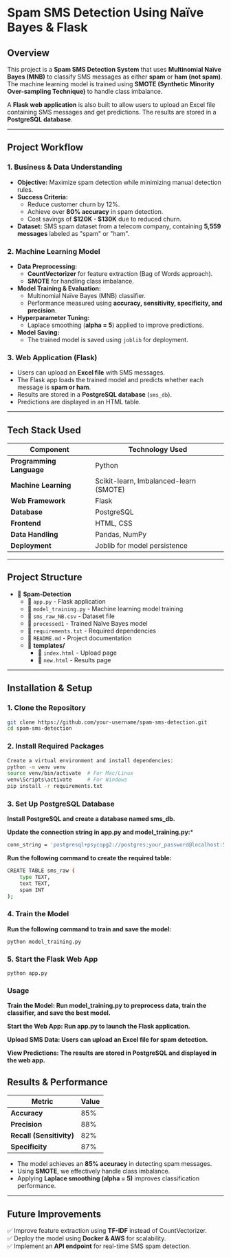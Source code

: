 # **Spam SMS Detection Using Naïve Bayes & Flask**  

## **Overview**  
This project is a **Spam SMS Detection System** that uses **Multinomial Naïve Bayes (MNB)** to classify SMS messages as either **spam** or **ham (not spam)**. The machine learning model is trained using **SMOTE (Synthetic Minority Over-sampling Technique)** to handle class imbalance.

A **Flask web application** is also built to allow users to upload an Excel file containing SMS messages and get predictions. The results are stored in a **PostgreSQL database**.

---

## **Project Workflow**  
### **1. Business & Data Understanding**  
- **Objective:** Maximize spam detection while minimizing manual detection rules.  
- **Success Criteria:**  
  - Reduce customer churn by 12%.  
  - Achieve over **80% accuracy** in spam detection.  
  - Cost savings of **$120K - $130K** due to reduced churn.  
- **Dataset:** SMS spam dataset from a telecom company, containing **5,559 messages** labeled as "spam" or "ham".  

### **2. Machine Learning Model**  
- **Data Preprocessing:**  
  - **CountVectorizer** for feature extraction (Bag of Words approach).  
  - **SMOTE** for handling class imbalance.  
- **Model Training & Evaluation:**  
  - Multinomial Naïve Bayes (MNB) classifier.  
  - Performance measured using **accuracy, sensitivity, specificity, and precision**.  
- **Hyperparameter Tuning:**  
  - Laplace smoothing (**alpha = 5**) applied to improve predictions.  
- **Model Saving:**  
  - The trained model is saved using `joblib` for deployment.  

### **3. Web Application (Flask)**  
- Users can upload an **Excel file** with SMS messages.  
- The Flask app loads the trained model and predicts whether each message is **spam or ham**.  
- Results are stored in a **PostgreSQL database** (`sms_db`).  
- Predictions are displayed in an HTML table.  

---

## **Tech Stack Used**  
| Component | Technology Used |
|-----------|----------------|
| **Programming Language** | Python  |
| **Machine Learning** | Scikit-learn, Imbalanced-learn (SMOTE) |
| **Web Framework** | Flask |
| **Database** | PostgreSQL |
| **Frontend** | HTML, CSS |
| **Data Handling** | Pandas, NumPy |
| **Deployment** | Joblib for model persistence |

---

## **Project Structure**  
- 📂 **Spam-Detection**  
  - 📄 `app.py` - Flask application  
  - 📄 `model_training.py` - Machine learning model training  
  - 📄 `sms_raw_NB.csv` - Dataset file  
  - 📄 `processed1` - Trained Naïve Bayes model  
  - 📄 `requirements.txt` - Required dependencies  
  - 📄 `README.md` - Project documentation  
  - 📂 **templates/**  
    - 📄 `index.html` - Upload page  
    - 📄 `new.html` - Results page  

---

## **Installation & Setup**  

### **1. Clone the Repository**  
```sh
git clone https://github.com/your-username/spam-sms-detection.git
cd spam-sms-detection
```

### 2. Install Required Packages
```sh
Create a virtual environment and install dependencies:
python -m venv venv
source venv/bin/activate  # For Mac/Linux
venv\Scripts\activate     # For Windows
pip install -r requirements.txt
```
### 3. Set Up PostgreSQL Database
**Install PostgreSQL and create a database named sms_db.** 

**Update the connection string in app.py and model_training.py:***
```sh
conn_string = 'postgresql+psycopg2://postgres:your_password@localhost:5432/sms_db'
```
**Run the following command to create the required table:**
```sh
CREATE TABLE sms_raw (
    type TEXT,
    text TEXT,
    spam INT
);
```
### 4. Train the Model
**Run the following command to train and save the model:**
```
python model_training.py
```
### 5. Start the Flask Web App
```
python app.py
```
### Usage
**Train the Model: Run model_training.py to preprocess data, train the classifier, and save the best model.**

**Start the Web App: Run app.py to launch the Flask application.**

**Upload SMS Data: Users can upload an Excel file for spam detection.**

**View Predictions: The results are stored in PostgreSQL and displayed in the web app.**

## **Results & Performance**  

| **Metric**            | **Value** |
|----------------------|----------|
| **Accuracy**        | 85%      |
| **Precision**       | 88%      |
| **Recall (Sensitivity)** | 82%  |
| **Specificity**     | 87%      |

- The model achieves an **85% accuracy** in detecting spam messages.  
- Using **SMOTE**, we effectively handle class imbalance.  
- Applying **Laplace smoothing (alpha = 5)** improves classification performance.  

---

## **Future Improvements**  

✅ Improve feature extraction using **TF-IDF** instead of CountVectorizer.  
✅ Deploy the model using **Docker & AWS** for scalability.  
✅ Implement an **API endpoint** for real-time SMS spam detection.  

